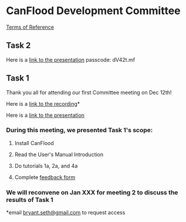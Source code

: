 # CanFlood Development Committee

[Terms of Reference](https://github.com/IBIGroupCanWest/CanFlood/blob/master/committee/Terms%20of%20Reference%20CanFlood_EN.docx)

## Task 2

Here is a [link to the presentation](https://us02web.zoom.us/rec/share/Lbtw5Eg9CQvr6vcrz6orfbcJu2muYHS2TLpdkxDGIA2Yt8NRKuFv3E4YZNqT7vyx.WVboPi8y47VCwgeO) passcode: dV42t.mf

## Task 1
Thank you all for attending our first Committee meeting on Dec 12th!

Here is a [link to the recording](https://youtu.be/SOGrUPylyHM)*  

Here is a [link to the presentation](https://github.com/IBIGroupCanWest/CanFlood/blob/master/committee/tasks/01/CanFlood%20-%20commitee%20meet%201%20(2020%2012%2016).pdf)

### During this meeting, we presented Task 1's scope: 
  
1) Install CanFlood
  
2) Read the User's Manual Introduction
  
3) Do tutorials 1a, 2a, and 4a
  
4) Complete [feedback form](https://docs.google.com/forms/d/e/1FAIpQLSegbTw9G5BURtstqhOdsuGtfbGrMEByYmu31ctImSxgOx4EeA/viewform?usp=sf_link)

### We will reconvene on Jan XXX for meeting 2 to discuss the results of Task 1


*email bryant.seth@gmail.com to request access

